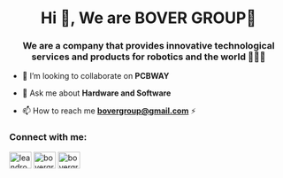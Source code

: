 <h1 align="center">Hi 👋, We are BOVER GROUP🤖</h1>
<h3 align="center">We are a company that provides innovative technological services and products for robotics and the world 🚀💡✨</h3>

- 👯 I’m looking to collaborate on **PCBWAY**

- 💬 Ask me about **Hardware and Software**

- 📫 How to reach me **bovergroup@gmail.com** ⚡

<h3 align="left">Connect with me:</h3>
<p align="left">
<a href="https://www.linkedin.com/in/leandro-benitez-995299211/?originalSubdomain=ar" target="blank"><img align="center" src="https://raw.githubusercontent.com/rahuldkjain/github-profile-readme-generator/master/src/images/icons/Social/linked-in-alt.svg" alt="leandro benitez" height="30" width="40" /></a>
<a href="https://instagram.com/bovergroup" target="blank"><img align="center" src="https://raw.githubusercontent.com/rahuldkjain/github-profile-readme-generator/master/src/images/icons/Social/instagram.svg" alt="bovergroup" height="30" width="40" /></a>
<a href="https://www.youtube.com/c/bovergroup" target="blank"><img align="center" src="https://raw.githubusercontent.com/rahuldkjain/github-profile-readme-generator/master/src/images/icons/Social/youtube.svg" alt="bovergroup" height="30" width="40" /></a>
</p>
